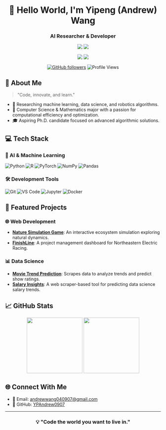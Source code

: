<div align="center">

# 🌟 Hello World, I'm Yipeng (Andrew) Wang
### AI Researcher & Developer

![](https://img.shields.io/badge/Focus-Artificial_Intelligence_and_Algorithms-BE2EDD)
![](https://img.shields.io/badge/Role-Software_Engineer_&_Data_Scientist-20B2AA)

<p>
  <a href="https://github.com/YPAndrew0907"><img src="https://img.shields.io/badge/GitHub-ffffff?style=for-the-badge&logo=github&logoColor=black"/></a>
  <a href="mailto:andrew.wang@example.com"><img src="https://img.shields.io/badge/Email-ffffff?style=for-the-badge&logo=gmail&logoColor=black"/></a>
</p>

[![GitHub followers](https://img.shields.io/github/followers/YPAndrew0907?style=social)](https://github.com/YPAndrew0907)
![Profile Views](https://komarev.com/ghpvc/?username=YPAndrew0907&color=blueviolet)

</div>

## 🎯 About Me 

> "Code, innovate, and learn."

- 🔭 Researching machine learning, data science, and robotics algorithms.
- 🌱 Computer Science & Mathematics major with a passion for computational efficiency and optimization.
- 🎓 Aspiring Ph.D. candidate focused on advanced algorithmic solutions.

## 💻 Tech Stack

### 🤖 AI & Machine Learning
![Python](https://img.shields.io/badge/Python-3776AB?style=for-the-badge&logo=python&logoColor=white)
![R](https://img.shields.io/badge/R-276DC3?style=for-the-badge&logo=r&logoColor=white)
![PyTorch](https://img.shields.io/badge/PyTorch-EE4C2C?style=for-the-badge&logo=pytorch&logoColor=white)
![NumPy](https://img.shields.io/badge/NumPy-013243?style=for-the-badge&logo=numpy&logoColor=white)
![Pandas](https://img.shields.io/badge/Pandas-150458?style=for-the-badge&logo=pandas&logoColor=white)

### 🛠️ Development Tools
![Git](https://img.shields.io/badge/Git-F05032?style=for-the-badge&logo=git&logoColor=white)
![VS Code](https://img.shields.io/badge/VS_Code-007ACC?style=for-the-badge&logo=visual-studio-code&logoColor=white)
![Jupyter](https://img.shields.io/badge/Jupyter-F37626?style=for-the-badge&logo=jupyter&logoColor=white)
![Docker](https://img.shields.io/badge/Docker-2496ED?style=for-the-badge&logo=docker&logoColor=white)

## 🚀 Featured Projects

### 🌐 Web Development
- **[Nature Simulation Game](https://github.com/YPAndrew0907/Nature-Simulation-Game)**: An interactive ecosystem simulation exploring natural dynamics.
- **[FinishLine](https://github.com/YPAndrew0907/FinishLine)**: A project management dashboard for Northeastern Electric Racing.

### 📊 Data Science
- **[Movie Trend Prediction](https://github.com/YPAndrew0907/MovieTrendPrediction)**: Scrapes data to analyze trends and predict show ratings.
- **[Salary Insights](https://github.com/YPAndrew0907/SalaryTrends)**: A web scraper-based tool for predicting data science salary trends.

## 📈 GitHub Stats

<div align="center">
  <img height="180em" src="https://github-readme-stats.vercel.app/api?username=YPAndrew0907&show_icons=true&theme=radical&include_all_commits=true&count_private=true"/>
  <img height="180em" src="https://github-readme-stats.vercel.app/api/top-langs/?username=YPAndrew0907&layout=compact&langs_count=8&theme=radical"/>
</div>

## 🌐 Connect With Me
- 📧 Email: andrewwang040907@gmail.com
- 📱 GitHub: [YPAndrew0907](https://github.com/YPAndrew0907)

---

<div align="center">
  
### 💡 "Code the world you want to live in."

</div>
